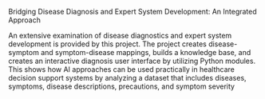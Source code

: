 Bridging Disease Diagnosis and Expert System Development: 
An Integrated Approach

An extensive examination of disease diagnostics and expert 
system development is provided by this project. The project creates 
disease-symptom and symptom-disease mappings, builds a knowledge 
base, and creates an interactive diagnosis user interface by utilizing Python modules. This shows 
how AI approaches can be used practically in healthcare decision support systems by analyzing a 
dataset that includes diseases, symptoms, disease descriptions, precautions, and symptom 
severity
